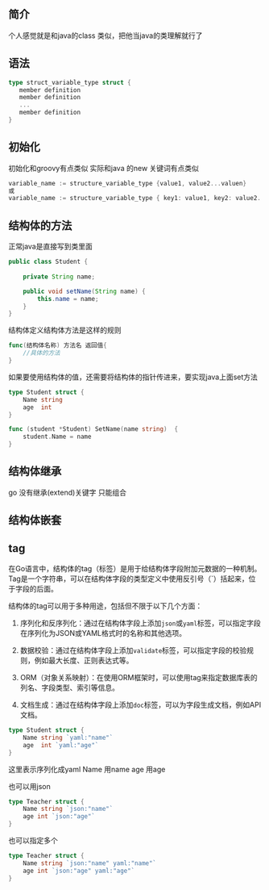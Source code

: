 
## 简介
个人感觉就是和java的class 类似，把他当java的类理解就行了

## 语法
```go
type struct_variable_type struct {
   member definition
   member definition
   ...
   member definition
}
```

## 初始化

初始化和groovy有点类似 实际和java 的new 关键词有点类似

```go
variable_name := structure_variable_type {value1, value2...valuen}
或
variable_name := structure_variable_type { key1: value1, key2: value2..., keyn: valuen}

```

## 结构体的方法

正常java是直接写到类里面
```java
public class Student {
	
	private String name;

	public void setName(String name) {
		this.name = name;
	}
}
```

结构体定义结构体方法是这样的规则
```go
func(结构体名称) 方法名 返回值{
	//具体的方法
}
```



如果要使用结构体的值，还需要将结构体的指针传进来，要实现java上面set方法


```go
type Student struct {
	Name string
	age  int
}

func (student *Student) SetName(name string)  {
	student.Name = name
}
```

## 结构体继承

go 没有继承(extend)关键字 只能组合

## 结构体嵌套


## tag

在Go语言中，结构体的tag（标签）是用于给结构体字段附加元数据的一种机制。Tag是一个字符串，可以在结构体字段的类型定义中使用反引号（`）括起来，位于字段的后面。

结构体的tag可以用于多种用途，包括但不限于以下几个方面：

1. 序列化和反序列化：通过在结构体字段上添加`json`或`yaml`标签，可以指定字段在序列化为JSON或YAML格式时的名称和其他选项。

2. 数据校验：通过在结构体字段上添加`validate`标签，可以指定字段的校验规则，例如最大长度、正则表达式等。

3. ORM（对象关系映射）：在使用ORM框架时，可以使用tag来指定数据库表的列名、字段类型、索引等信息。

4. 文档生成：通过在结构体字段上添加`doc`标签，可以为字段生成文档，例如API文档。

```go
type Student struct {
	Name string `yaml:"name"`
	age  int `yaml:"age"`
}
```


这里表示序列化成yaml Name 用name
age 用age

也可以用json
```go
type Teacher struct {
	Name string `json:"name"`
	age int `json:"age"`
}
```

也可以指定多个
```go
type Teacher struct {
	Name string `json:"name" yaml:"name"`
	age int `json:"age" yaml:"age"`
}
```
